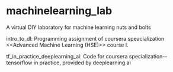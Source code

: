 # machinelearning_lab
A virtual DIY laboratory for machine learning nuts and bolts

intro_to_dl:
    Programming assignment of coursera speacialization <<Advanced Machine Learning (HSE)>> course I.
    
tf_in_practice_deeplearning_ai:
    Code for coursera specialization--tensorflow in practice, provided by deeplearning.ai
    
         